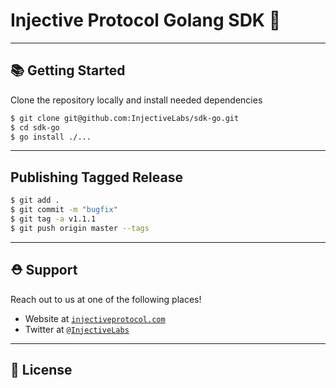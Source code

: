 # Injective Protocol Golang SDK 🌟

---

## 📚 Getting Started

Clone the repository locally and install needed dependencies

```bash
$ git clone git@github.com:InjectiveLabs/sdk-go.git
$ cd sdk-go
$ go install ./...
```

---

## Publishing Tagged Release

```bash
$ git add .
$ git commit -m "bugfix"
$ git tag -a v1.1.1
$ git push origin master --tags
```

---

## ⛑ Support

Reach out to us at one of the following places!

- Website at <a href="https://injectiveprotocol.com" target="_blank">`injectiveprotocol.com`</a>
- Twitter at <a href="https://twitter.com/InjectiveLabs" target="_blank">`@InjectiveLabs`</a>

---

## 🔐 License